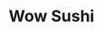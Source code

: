 ---
layout: place
title: Wow Sushi
permalink: /michigan/troy/wow-sushi.html
stateAbbr: MI
stateName: Michigan
cityName: Troy
seo:
  type: restaurant
  links: https://wowsushitogo.com/
place_id: ChIJZX-qaHvEJIgRKckziM6t_vc
photos:
  - name: >-
      places/ChIJZX-qaHvEJIgRKckziM6t_vc/photos/AeeoHcKiaQ5NmCaksoNefa8YT80UcF2kBc6TInjRDvmIZJ5fA3IBn1z4AJoH5_vuKWajtkq0L2qoxSr51ugTZJ3Bz4eJXRlNvajn2VmX19_SI8VX7qy7no-LzlMLsUKYEo3MnjFJQClKfzamUOgrKJX0DB_aSRjajmFMoUgpX6lpxSY9vk7l8JCKwwAk7dosBxgSWOzINScm-1wU99s_kpy4aE_WQkK1fvgKwWeapy7BRNPXqxTE5BNmpjxheQVhi26CXMXkq65xSSNadz_GAQkDWhj9EZYjP1Y4RwmHom4vhYkc2aV-O2i-dPgCvh4Jux0U_Mo9WJ7zhXoyBNSVbjeTg3bV1LXx-yEqW9DAqUH0YJL3PWh0njxPUiRkxCWgNB8o82LlydcS0fe7LxvOiljgVrbMgkfsMabpdFYWZibgf7IZP647
    widthPx: 4032
    heightPx: 3024
    authorAttributions:
      - displayName: Helen Wang
        uri: https://maps.google.com/maps/contrib/101643044791073647749
        photoUri: >-
          https://lh3.googleusercontent.com/a/ACg8ocKrR5dfOCLIMSBFzRzdHw0Jdi0vxWg1KRZNe4vZ-uKIv65NAw=s100-p-k-no-mo
    flagContentUri: >-
      https://www.google.com/local/imagery/report/?cb_client=maps_api_places.places_api&image_key=!1e10!2sCIHM0ogKEICAgICv-LPc5gE&hl=en-US
    googleMapsUri: >-
      https://www.google.com/maps/place//data=!3m4!1e2!3m2!1sCIHM0ogKEICAgICv-LPc5gE!2e10!4m2!3m1!1s0x8824c47b68aa7f65:0xf7feadce8833c929
  - name: >-
      places/ChIJZX-qaHvEJIgRKckziM6t_vc/photos/AeeoHcJiHTihOhpWHPJSGxOSWLRwu2CJviRl0hGP1dmjKxAWCAiTq0GEodEjKGQ5XyEHG27a04EnrMAps4CNXWoWi1bg_Pa62t8-8BgJauTdrRTLL_D-BhANcvAbMCKMK9kPl7fxKVNjt-QKd-YzY5uXyAu8G6OV7uS2jFWhIlAs23pfzDx3Jw5iVLKPISqz7IHfivRaWZwQKJzs4Z9aOgkwvdWgabsJgAYdAdprIvR_l7fqPURU1B2IyLIndYMuWWhyLM3ecNl5kVot08dq3c5qBrnAxfhNnWY2frsqKKpQNrA4MohqyzlQiVBbxkip7NTZpyOCX2xH59gHrAIzM-7A4x1JxcOlN8jvYsRrmcgac-UvhcaHi-T6s9Rd7uE2Z2t_DyIjIz1buo8yA2AFpsgGXeArggJbl4V16I01aAGUsEZXgg
    widthPx: 3024
    heightPx: 4032
    authorAttributions:
      - displayName: Ian
        uri: https://maps.google.com/maps/contrib/117876163000952299970
        photoUri: >-
          https://lh3.googleusercontent.com/a-/ALV-UjWBpm9gdxHkQctgeM1VBz4y8vFRwCDT6NIj6KvqBhqJe5dwnCg=s100-p-k-no-mo
    flagContentUri: >-
      https://www.google.com/local/imagery/report/?cb_client=maps_api_places.places_api&image_key=!1e10!2sCIHM0ogKEICAgMCQr4W0ZQ&hl=en-US
    googleMapsUri: >-
      https://www.google.com/maps/place//data=!3m4!1e2!3m2!1sCIHM0ogKEICAgMCQr4W0ZQ!2e10!4m2!3m1!1s0x8824c47b68aa7f65:0xf7feadce8833c929
  - name: >-
      places/ChIJZX-qaHvEJIgRKckziM6t_vc/photos/AeeoHcItruccFkhSxzRLBNg3Ecep2fxssuTbBZ9N0tYVw9EU_NLa5WNzWFTv1X9wBh1MOXs770xVr-zjYsScta_r8X3aVrrFntJzNHc41CghEmwRVc4wKXyruRis61CLHzNl4nzXRJKg-w2WlVIxxej-KYhyBYMp3tDoZ0cWv2iEGPj1MdIl3JKGX_8Mr3EJu40uNhHpSeMuxciie3cz66Oxg9VnoaTXAbFclU_qKBMytgJsRRnnqQnLlL0ZSEKFRw3B8nrmCS2sx6yAEu9uammkwT6m9fWJA9lOW3OBnLDIbIPvCg
    widthPx: 3141
    heightPx: 4443
    authorAttributions:
      - displayName: Wow Sushi
        uri: https://maps.google.com/maps/contrib/111276574124624417545
        photoUri: >-
          https://lh3.googleusercontent.com/a/ACg8ocIbjzUD6D75Wo7w2mDCmpMvsS83kdgWFYUp5YDnKj7SK3LC_Q=s100-p-k-no-mo
    flagContentUri: >-
      https://www.google.com/local/imagery/report/?cb_client=maps_api_places.places_api&image_key=!1e10!2sAF1QipOnVibYGplvA8gWxN6P9Cxfn-GIO_amI5qlm8hr&hl=en-US
    googleMapsUri: >-
      https://www.google.com/maps/place//data=!3m4!1e2!3m2!1sAF1QipOnVibYGplvA8gWxN6P9Cxfn-GIO_amI5qlm8hr!2e10!4m2!3m1!1s0x8824c47b68aa7f65:0xf7feadce8833c929
  - name: >-
      places/ChIJZX-qaHvEJIgRKckziM6t_vc/photos/AeeoHcLkhjEwLerYzJa9kL3DCTjfVnvAHNg26XaLb5lAlZiv8mkuvZS1hzOn2BFbm7EF57psPkzKRsB96EauNzGPAygvl-V82OtddUfa-8TB3VTB8Howog0HEO_p4zKx8ql_GHOB28SMdgXWR6ZC6Jkbsk292OBz60N3kBUsVKZuvLxAHiUpkAbJd09bdbn3MtJ5qvYwiQMUUbAbkxIfzQHBqTkN62pTEiBM1VKD4bnrwp2Q2W3kN3SOG6gz6FhWRzc75JbbZJ0QMpx-lugxSCcA2AktasowyKVv-4qT_sB8xF3uhhEaYdXPiChxlKLZOZVZkBblUSBpR6hROOc8_zrsD2v8pbUSO6CVKeer4yfnflaqQUa-jaVPsXBTq3aMvjon5HzXV9LgnW0wNg9Ja90VTOMeqNMZI6GUpJaPPqWpmH7upUS-
    widthPx: 3024
    heightPx: 4032
    authorAttributions:
      - displayName: J Sheldon
        uri: https://maps.google.com/maps/contrib/100639485348473519930
        photoUri: >-
          https://lh3.googleusercontent.com/a-/ALV-UjUXPhWEYsLip2FPyux-x9vTmHVZI__p-EMHv-7BJaExW826tP8=s100-p-k-no-mo
    flagContentUri: >-
      https://www.google.com/local/imagery/report/?cb_client=maps_api_places.places_api&image_key=!1e10!2sCIHM0ogKEICAgIDJhNaRjAE&hl=en-US
    googleMapsUri: >-
      https://www.google.com/maps/place//data=!3m4!1e2!3m2!1sCIHM0ogKEICAgIDJhNaRjAE!2e10!4m2!3m1!1s0x8824c47b68aa7f65:0xf7feadce8833c929
  - name: >-
      places/ChIJZX-qaHvEJIgRKckziM6t_vc/photos/AeeoHcKoLnjJwobuVP7mj_bXlgt8cgd9SyyEFzt9Mx3WLp7Ip8BkGbD3LHTks0-ZrFXRrGX253_8TFewVdyfEyWg6R8-Pm9B3qsKQB8949rdPH1W1tLaIuZTFSB8x6PBUYciaAMnQmT5NztRYa01IcIvHo3q2qXQie25XGj7ifxQYZzFVD1eQ45dAVCsAWszXKfmPmTpX2jlDF_UJb_5-Wr1aBdwr976fJEYHtoTFvoHuQ9wC2z7ya9DIAwfNXuONmAz1Yr8fQ92AG0m2IXRheVpC7j46s4PK2hQEcXmrOifDNdAYLRPSLl7yKf4JexgtcAQx-tpnRL6uaP8r8n4Mqm5JBMvEsZMpufBP6qXkFp0-I2AW65D-5qO5a4il3ZNup_1EBTGMZhoxsPhka-1Spzey6fj20I71mvww8KP0agr8NN6A4k
    widthPx: 3024
    heightPx: 4032
    authorAttributions:
      - displayName: Alex Berkshire
        uri: https://maps.google.com/maps/contrib/115112658065621839757
        photoUri: >-
          https://lh3.googleusercontent.com/a/ACg8ocI8ltkdpSWREcAiBfY3bTI2QOr9TN9OFl1kLnrKwckB-NLeVw=s100-p-k-no-mo
    flagContentUri: >-
      https://www.google.com/local/imagery/report/?cb_client=maps_api_places.places_api&image_key=!1e10!2sCIHM0ogKEICAgICdieza3QE&hl=en-US
    googleMapsUri: >-
      https://www.google.com/maps/place//data=!3m4!1e2!3m2!1sCIHM0ogKEICAgICdieza3QE!2e10!4m2!3m1!1s0x8824c47b68aa7f65:0xf7feadce8833c929
  - name: >-
      places/ChIJZX-qaHvEJIgRKckziM6t_vc/photos/AeeoHcKRUx03yEcXE__iQjcc7jiX8fCKETq1NixjU2SoCee8JygFCMUXCsCuGiSrRBvD-_VJIHMim8oD20hjaRuhmWQOOpWK918NLfPjVe_dK5XExbNjnT_7tKb5C-usAI9wCIKkEu-AwC93FHiRkeRR5Gb3cyEdOvBahVIe60eoVkmk5MfBNwCyujcN1puPxbCPjPRRkCpnPyX29Ilk0vEcdGdaw-KNXdBn60SFCLapQ1XAwKmirNff36luy_ZaJrj6tkHgz08PwygBew1ONgZyujENsM65Hvlco9atBPAiW4UJFtADfWoSyIU1CDgLz1CarT6jQqy1tIV8dQwrh88FQ412bMlJgCkgiCXlKZMmrfkTLF3gqZ_g6f80hqenDo9D9sQQqdG5LtWKLYSPRHPiGYuS2DvSjlhyPqdOoUqs5ZknrA
    widthPx: 4048
    heightPx: 3036
    authorAttributions:
      - displayName: Jacob Liberatore
        uri: https://maps.google.com/maps/contrib/114231038701472968661
        photoUri: >-
          https://lh3.googleusercontent.com/a/ACg8ocK3a5NyuvsZSdO7Y_zL5BfA3wXjYCDJmgn7sBx63LT917bVO7E=s100-p-k-no-mo
    flagContentUri: >-
      https://www.google.com/local/imagery/report/?cb_client=maps_api_places.places_api&image_key=!1e10!2sCIHM0ogKEICAgIDEltDhbg&hl=en-US
    googleMapsUri: >-
      https://www.google.com/maps/place//data=!3m4!1e2!3m2!1sCIHM0ogKEICAgIDEltDhbg!2e10!4m2!3m1!1s0x8824c47b68aa7f65:0xf7feadce8833c929
  - name: >-
      places/ChIJZX-qaHvEJIgRKckziM6t_vc/photos/AeeoHcKeKaxkJoo9MaDyPevpHKSDoQnYCV3GtfnoBdkQ8C1tL1B0svr8r9HbznrW3byPYkUvKicNkW956NQYZFrg5FkNQFyAB9seWUxUqwZ_zMBqZoqsR-CieC5itgDHwE7wchPkEUVkeLaDJ7nhecmH0IAW1Bm3piVTFPHVn-unQcmPuH6nBY-toa3tXfZuLRhgJz0CpYmIxVz6DoUPmBlwaVT7Q4QkNrORobOih8XgpUbb_-NIdJ63jrVEXzn1UJOvP3FNBL-j6_54c1qRHrEaLG79dvWRkUI-m7WwO2oFwk7_tv3hv_cZdnrWGtlAMUQNGca56EuZG_MWmGHLGe27k17MYi1z_RhxJ5kPjm3wQd9LrJ0muGbrEpvyzB4yGw_SetY3oPo-oxpIOlFxwhw4dkf4Pn_3_MmPnMzeJnDIiDBCzA
    widthPx: 3024
    heightPx: 4032
    authorAttributions:
      - displayName: Helen Wang
        uri: https://maps.google.com/maps/contrib/101643044791073647749
        photoUri: >-
          https://lh3.googleusercontent.com/a/ACg8ocKrR5dfOCLIMSBFzRzdHw0Jdi0vxWg1KRZNe4vZ-uKIv65NAw=s100-p-k-no-mo
    flagContentUri: >-
      https://www.google.com/local/imagery/report/?cb_client=maps_api_places.places_api&image_key=!1e10!2sCIHM0ogKEICAgICv-LPcNg&hl=en-US
    googleMapsUri: >-
      https://www.google.com/maps/place//data=!3m4!1e2!3m2!1sCIHM0ogKEICAgICv-LPcNg!2e10!4m2!3m1!1s0x8824c47b68aa7f65:0xf7feadce8833c929
  - name: >-
      places/ChIJZX-qaHvEJIgRKckziM6t_vc/photos/AeeoHcIkil92SjY73zxyp93G4ShFGWRGcmQ5YFyXJx-LTJtrKC-jdkCZ_OvUlt5Yv9kYGKyLJXQfTYC2hLEEOA9QkKrI_EvU_o7bzPUe8cAvo8Ym-_NGgyXWHytfFKQSQJ6aG-nW1DtlABlMZh1ztGCrmePspk7kuIDcqnW4LnxJvTpFY_O7YV60THLEtSbVVleHcOiyPAR5T5KyfoN2mBLcSQc-_DCaD-ZoiY765NtnDgRjSR4KSZp-OjWKAYvHjmd2kKMGAQUbPtSOIyJ9AQkHct8iekAGwQoP9z6H4IBd3Hdw_g9tx1KTULawAaKMbGoVQa_nDLhJw9MHI7yrOiSe3GqU1tSKctnOrjGIsx2SMI7UNBxprHivp8JdeC0axnsws_XwXJFxXiDpBZ_SegGoCiZgk43grpkzjQhZ6WydB_89Ew
    widthPx: 4032
    heightPx: 3024
    authorAttributions:
      - displayName: Takkie
        uri: https://maps.google.com/maps/contrib/116592430444733565109
        photoUri: >-
          https://lh3.googleusercontent.com/a/ACg8ocKnDH8wbeCv4mpBxcOlOf4H2YVNLaR7hjuu0mBeOPXzwoN7lw=s100-p-k-no-mo
    flagContentUri: >-
      https://www.google.com/local/imagery/report/?cb_client=maps_api_places.places_api&image_key=!1e10!2sCIHM0ogKEICAgIDxrIm4fw&hl=en-US
    googleMapsUri: >-
      https://www.google.com/maps/place//data=!3m4!1e2!3m2!1sCIHM0ogKEICAgIDxrIm4fw!2e10!4m2!3m1!1s0x8824c47b68aa7f65:0xf7feadce8833c929
  - name: >-
      places/ChIJZX-qaHvEJIgRKckziM6t_vc/photos/AeeoHcLPyl3NMaEpkXNAz32kyumi8NZEZEe93yLxInEUcHGCVBlUsyWZ5T3X0894Qr02pHltwhp55V1L3F1RoOxuWdImfar6iB6OnOMVfiLknE0e-z9hmZfkD4AK8SFUxE9oYdOPjj-Mx2hsMcUcVXHTqvRygxoiY-hBKx0RvQmJN9-chtWxHONJm51fzM-S5NYjCQX-nIalA8o83zlFJxLVl_ugAQPWkIag7yduNsU54_dHRRI_Pi34vPgX99uBpxOgbs8vomCvE1ZtG_i6FkjgbzNd8p9N0j2pk7oz8beJMn2lU4GM_5lzQDEvt0HDGkE3kSzFXvhiiHh-FHyI5BSz9f1oT3jQ40gAG5W_sxUbqCNa-co3ecLj0yj8Q1_VnQgWXXCQ3ZHGEBGgdQRO79kd9MLLBp3qPDYWv0DhLPQ953YyAJjl
    widthPx: 3024
    heightPx: 4032
    authorAttributions:
      - displayName: Joan B.
        uri: https://maps.google.com/maps/contrib/117752699657210433812
        photoUri: >-
          https://lh3.googleusercontent.com/a-/ALV-UjUF7bz7hJ0yeo7LF4QP8yOm8Z2_GeYh0QWMcg7dw0kI3695DNLLPQ=s100-p-k-no-mo
    flagContentUri: >-
      https://www.google.com/local/imagery/report/?cb_client=maps_api_places.places_api&image_key=!1e10!2sCIHM0ogKEICAgIDEi6HbrAE&hl=en-US
    googleMapsUri: >-
      https://www.google.com/maps/place//data=!3m4!1e2!3m2!1sCIHM0ogKEICAgIDEi6HbrAE!2e10!4m2!3m1!1s0x8824c47b68aa7f65:0xf7feadce8833c929
  - name: >-
      places/ChIJZX-qaHvEJIgRKckziM6t_vc/photos/AeeoHcI7JO-VuP5zqmkF3-OHSFcCt9o7v1Lm7_5_sRPHlYUEgeCIuFG5m225Xt5eNJk2iscroeMHPZ4PwECLu5Gn0KcNI1YsFJjLsx7K9SpFbUJ1xmasbuwbLEBeZ4VO6cE236kQOf9yeg6oKLHaF5P-Q35owggt8DEibLbZYKr44mhdY-5AER-ZztySfx0nd9XtJSm6AErX3w8LqdV5TC68dDPDsCrHCSVG0g-MvChZyOrVBYIsgUb6w3k93Fcyq_77d_Tsss0ITe8T3ExQoHOcm5LPhri3QyjfcNi4XiQY_VqP9CILlILt4KN_mnbq4f1sMXx8Hbny-o_1krZsjbXKB_3sU91-ugay5LOdqL3eZbrBmrk01IzDqCp-qcPj0ZScrdu1I0zKGTrfbXuR1YH9L3y4rN6NxLxZkoAimgcdEeZQoNs1
    widthPx: 1171
    heightPx: 1314
    authorAttributions:
      - displayName: EJ Choi
        uri: https://maps.google.com/maps/contrib/108915241319396940312
        photoUri: >-
          https://lh3.googleusercontent.com/a-/ALV-UjXCdcjMN5WK5DDcvgrp5pVjcp49e3oHpwQrsDkrr7nfNZvit1I=s100-p-k-no-mo
    flagContentUri: >-
      https://www.google.com/local/imagery/report/?cb_client=maps_api_places.places_api&image_key=!1e10!2sCIHM0ogKEICAgICBvJiy-QE&hl=en-US
    googleMapsUri: >-
      https://www.google.com/maps/place//data=!3m4!1e2!3m2!1sCIHM0ogKEICAgICBvJiy-QE!2e10!4m2!3m1!1s0x8824c47b68aa7f65:0xf7feadce8833c929
address: 3630 Rochester Rd, Troy, MI 48083, USA
street: 3630 Rochester Rd
city: Troy
state: MI
zip: '48083'
country: USA
neighborhood: null
latitude: '42.571493'
longitude: '-83.126835'
accessibility_options:
  wheelchairAccessibleParking: true
  wheelchairAccessibleEntrance: true
  wheelchairAccessibleRestroom: true
  wheelchairAccessibleSeating: true
business_status: OPERATIONAL
name: Wow Sushi
google_maps_links:
  directionsUri: >-
    https://www.google.com/maps/dir//''/data=!4m7!4m6!1m1!4e2!1m2!1m1!1s0x8824c47b68aa7f65:0xf7feadce8833c929!3e0
  placeUri: https://maps.google.com/?cid=17869911474012670249
  writeAReviewUri: >-
    https://www.google.com/maps/place//data=!4m3!3m2!1s0x8824c47b68aa7f65:0xf7feadce8833c929!12e1
  reviewsUri: >-
    https://www.google.com/maps/place//data=!4m4!3m3!1s0x8824c47b68aa7f65:0xf7feadce8833c929!9m1!1b1
  photosUri: >-
    https://www.google.com/maps/place//data=!4m3!3m2!1s0x8824c47b68aa7f65:0xf7feadce8833c929!10e5
primary_type: Sushi Restaurant
opening_hours:
  regular: null
  current: null
secondary_opening_hours:
  regular:
    weekdayDescriptions: null
    type: null
  current:
    weekdayDescriptions: null
    type: null
phone: (248) 526-0425
price_level: PRICE_LEVEL_MODERATE
price_range: $10 &ndash; $20
rating: '4.6'
rating_count: 0
website: https://wowsushitogo.com/
description: >-
  Explore Wow Sushi in Troy, MI$$$Wow Sushi in Troy, Michigan, stands out as a
  cozy destination for those craving authentic Japanese flavors and fresh sushi
  options. This laid-back eatery specializes in a variety of sushi rolls, bento
  boxes, and traditional dishes, making it an ideal spot for a casual meal or
  quick lunch special. With its welcoming atmosphere and focus on quality
  ingredients, it's perfect for anyone searching for reliable sushi restaurants
  nearby. Accessibility features like wheelchair-friendly parking and seating
  add to the convenience, ensuring a comfortable experience for all diners.
generative_summary: >-
  Explore Wow Sushi in Troy, MI$$$Wow Sushi in Troy, Michigan, stands out as a
  cozy destination for those craving authentic Japanese flavors and fresh sushi
  options. This laid-back eatery specializes in a variety of sushi rolls, bento
  boxes, and traditional dishes, making it an ideal spot for a casual meal or
  quick lunch special. With its welcoming atmosphere and focus on quality
  ingredients, it's perfect for anyone searching for reliable sushi restaurants
  nearby. Accessibility features like wheelchair-friendly parking and seating
  add to the convenience, ensuring a comfortable experience for all diners.
generative_disclosure: Summarized by AI using the Grok-3-Mini model.
reviews:
  - name: >-
      places/ChIJZX-qaHvEJIgRKckziM6t_vc/reviews/ChZDSUhNMG9nS0VJQ0FnTUNRcjRXMFJREAE
    relativePublishTimeDescription: a month ago
    rating: 5
    text:
      text: >-
        Hidden gem for sure. Katsu was amazing. Fried perfectly. Glad the sauce
        for the katsu is on the side so u can adjust accordingly to your taste
        instead of just glazing the whole katsu with it. The salad was amazing.
        The Hawaiian roll is perfect. Reminds me of the rolls back in Asia. The
        space is small so just be ready to wait if you’re eating during peak
        hours. Haven’t tried lunch special but it does look good, with how they
        price their menu. You can’t go wrong.
      languageCode: en
    originalText:
      text: >-
        Hidden gem for sure. Katsu was amazing. Fried perfectly. Glad the sauce
        for the katsu is on the side so u can adjust accordingly to your taste
        instead of just glazing the whole katsu with it. The salad was amazing.
        The Hawaiian roll is perfect. Reminds me of the rolls back in Asia. The
        space is small so just be ready to wait if you’re eating during peak
        hours. Haven’t tried lunch special but it does look good, with how they
        price their menu. You can’t go wrong.
      languageCode: en
    authorAttribution:
      displayName: Ian
      uri: https://www.google.com/maps/contrib/117876163000952299970/reviews
      photoUri: >-
        https://lh3.googleusercontent.com/a-/ALV-UjWBpm9gdxHkQctgeM1VBz4y8vFRwCDT6NIj6KvqBhqJe5dwnCg=s128-c0x00000000-cc-rp-mo-ba4
    publishTime: '2025-03-08T04:40:51.483847Z'
    flagContentUri: >-
      https://www.google.com/local/review/rap/report?postId=ChZDSUhNMG9nS0VJQ0FnTUNRcjRXMFJREAE&d=17924085&t=1
    googleMapsUri: >-
      https://www.google.com/maps/reviews/data=!4m6!14m5!1m4!2m3!1sChZDSUhNMG9nS0VJQ0FnTUNRcjRXMFJREAE!2m1!1s0x8824c47b68aa7f65:0xf7feadce8833c929
  - name: >-
      places/ChIJZX-qaHvEJIgRKckziM6t_vc/reviews/ChZDSUhNMG9nS0VJQ0FnSUN2LUxQY1JnEAE
    relativePublishTimeDescription: 4 months ago
    rating: 5
    text:
      text: >-
        I now understand the business strategy of having good prices but a
        massive menu so you could back back to try everything near-infinitely
      languageCode: en
    originalText:
      text: >-
        I now understand the business strategy of having good prices but a
        massive menu so you could back back to try everything near-infinitely
      languageCode: en
    authorAttribution:
      displayName: Helen Wang
      uri: https://www.google.com/maps/contrib/101643044791073647749/reviews
      photoUri: >-
        https://lh3.googleusercontent.com/a/ACg8ocKrR5dfOCLIMSBFzRzdHw0Jdi0vxWg1KRZNe4vZ-uKIv65NAw=s128-c0x00000000-cc-rp-mo-ba5
    publishTime: '2024-12-08T00:59:14.836791Z'
    flagContentUri: >-
      https://www.google.com/local/review/rap/report?postId=ChZDSUhNMG9nS0VJQ0FnSUN2LUxQY1JnEAE&d=17924085&t=1
    googleMapsUri: >-
      https://www.google.com/maps/reviews/data=!4m6!14m5!1m4!2m3!1sChZDSUhNMG9nS0VJQ0FnSUN2LUxQY1JnEAE!2m1!1s0x8824c47b68aa7f65:0xf7feadce8833c929
  - name: >-
      places/ChIJZX-qaHvEJIgRKckziM6t_vc/reviews/ChdDSUhNMG9nS0VJQ0FnSUNkaWV6VXZnRRAB
    relativePublishTimeDescription: a year ago
    rating: 5
    text:
      text: >-
        Great place with amazing selection of all kinds of sushi! 🍣 Soups are
        delicious so as seaweed and house salads! their ginger 🫚 dressing is
        finger-licking good! And staff is always nice and friendly, everyone is
        welcoming! Service is very quick! Place is cozy and very comfortable
        inside with all the seating are. Really great place to get sushi 🍣
      languageCode: en
    originalText:
      text: >-
        Great place with amazing selection of all kinds of sushi! 🍣 Soups are
        delicious so as seaweed and house salads! their ginger 🫚 dressing is
        finger-licking good! And staff is always nice and friendly, everyone is
        welcoming! Service is very quick! Place is cozy and very comfortable
        inside with all the seating are. Really great place to get sushi 🍣
      languageCode: en
    authorAttribution:
      displayName: Alex Berkshire
      uri: https://www.google.com/maps/contrib/115112658065621839757/reviews
      photoUri: >-
        https://lh3.googleusercontent.com/a/ACg8ocI8ltkdpSWREcAiBfY3bTI2QOr9TN9OFl1kLnrKwckB-NLeVw=s128-c0x00000000-cc-rp-mo-ba3
    publishTime: '2024-02-16T05:23:37.718078Z'
    flagContentUri: >-
      https://www.google.com/local/review/rap/report?postId=ChdDSUhNMG9nS0VJQ0FnSUNkaWV6VXZnRRAB&d=17924085&t=1
    googleMapsUri: >-
      https://www.google.com/maps/reviews/data=!4m6!14m5!1m4!2m3!1sChdDSUhNMG9nS0VJQ0FnSUNkaWV6VXZnRRAB!2m1!1s0x8824c47b68aa7f65:0xf7feadce8833c929
  - name: >-
      places/ChIJZX-qaHvEJIgRKckziM6t_vc/reviews/ChZDSUhNMG9nS0VJQ0FnSUN2cGQ3WUl3EAE
    relativePublishTimeDescription: 4 months ago
    rating: 5
    text:
      text: >-
        This is my new go to sushi spot. Very roll I ordered was amazing, I’m
        including a list of rolls I door dashed, so so good and fresh.
      languageCode: en
    originalText:
      text: >-
        This is my new go to sushi spot. Very roll I ordered was amazing, I’m
        including a list of rolls I door dashed, so so good and fresh.
      languageCode: en
    authorAttribution:
      displayName: Miriam A
      uri: https://www.google.com/maps/contrib/105138028798935364554/reviews
      photoUri: >-
        https://lh3.googleusercontent.com/a-/ALV-UjXEyx3Ud12f1zyxArTQGkxEUCzNG5v1g2VJt1Ja1auc3rIVhMCY=s128-c0x00000000-cc-rp-mo
    publishTime: '2024-12-13T01:05:00.070088Z'
    flagContentUri: >-
      https://www.google.com/local/review/rap/report?postId=ChZDSUhNMG9nS0VJQ0FnSUN2cGQ3WUl3EAE&d=17924085&t=1
    googleMapsUri: >-
      https://www.google.com/maps/reviews/data=!4m6!14m5!1m4!2m3!1sChZDSUhNMG9nS0VJQ0FnSUN2cGQ3WUl3EAE!2m1!1s0x8824c47b68aa7f65:0xf7feadce8833c929
  - name: >-
      places/ChIJZX-qaHvEJIgRKckziM6t_vc/reviews/ChZDSUhNMG9nS0VJQ0FnSURKaE5icWJ3EAE
    relativePublishTimeDescription: a year ago
    rating: 5
    text:
      text: >-
        Best sushi place in the area — here is a controversial statement —
        better than Noble fish. If you’re local you know what I’m talking about.
        It’s best quality, price, flavor, portions around Troy/Rochester area.
      languageCode: en
    originalText:
      text: >-
        Best sushi place in the area — here is a controversial statement —
        better than Noble fish. If you’re local you know what I’m talking about.
        It’s best quality, price, flavor, portions around Troy/Rochester area.
      languageCode: en
    authorAttribution:
      displayName: J Sheldon
      uri: https://www.google.com/maps/contrib/100639485348473519930/reviews
      photoUri: >-
        https://lh3.googleusercontent.com/a-/ALV-UjUXPhWEYsLip2FPyux-x9vTmHVZI__p-EMHv-7BJaExW826tP8=s128-c0x00000000-cc-rp-mo-ba4
    publishTime: '2023-07-10T21:59:52.419106Z'
    flagContentUri: >-
      https://www.google.com/local/review/rap/report?postId=ChZDSUhNMG9nS0VJQ0FnSURKaE5icWJ3EAE&d=17924085&t=1
    googleMapsUri: >-
      https://www.google.com/maps/reviews/data=!4m6!14m5!1m4!2m3!1sChZDSUhNMG9nS0VJQ0FnSURKaE5icWJ3EAE!2m1!1s0x8824c47b68aa7f65:0xf7feadce8833c929
review_summary: >-
  Customer Feedback on Wow Sushi$$$Visitors frequently highlight the fresh and
  flavorful sushi rolls as a standout feature, often noting how they deliver
  great taste without overwhelming the palate. Many appreciate the well-prepared
  katsu and salads, praising the generous portions and reasonable prices that
  make it a smart choice for everyday dining. Service is described as friendly
  and efficient, even during peak hours, helping to create a welcoming vibe in
  the intimate space. Overall, it's seen as a reliable go-to for quality
  Japanese fare, with folks enjoying the value it brings to those exploring
  top-rated sushi spots in the area.
review_disclosure: Summarized by AI using the Grok-3-Mini model.
parking_options:
  freeParkingLot: true
  freeStreetParking: true
  valetParking: false
payment_options:
  acceptsCreditCards: true
  acceptsDebitCards: true
  acceptsCashOnly: false
  acceptsNfc: true
allow_dogs: null
curbside_pickup: null
delivery: true
dine_in: true
good_for_children: true
good_for_groups: true
good_for_sports: false
live_music: false
menu_for_children: false
outdoor_seating: false
reservable: false
restroom: true
serves_beer: false
serves_breakfast: false
serves_brunch: false
serves_cocktails: false
serves_coffee: false
serves_dinner: true
serves_dessert: true
serves_lunch: true
serves_vegetarian_food: true
serves_wine: false
takeout: true
update_category: pro
places_description: >-
  Low-key eatery prepping sushi, rolls & other Japanese dishes plus lunch
  specials.

---